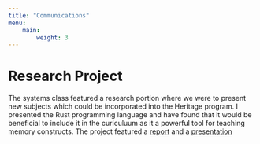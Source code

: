 ```yaml
---
title: "Communications"
menu: 
    main:
        weight: 3
---
```


# Research Project

The systems class featured a research portion where we were to present new subjects which could be incorporated into the Heritage program. I presented the Rust programming language and have found that it would be beneficial to include it in the curiculuum as it a powerful tool for teaching memory constructs. The project featured a [report](/files/Rust.docx) and a [presentation](/files/Rust.pptx)
